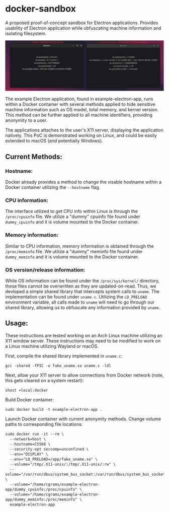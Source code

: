 # docker-sandbox
A proposed proof-of-concept sandbox for Electron applications. Provides usability of Electron application while obfuscating machine information and isolating filesystem.

![Demonstration](example-screenshot.png)

The example Electron application, found in example-electron-app, runs within a Docker container with several methods applied to hide sensitive machine information such as OS model, total memory, and kernel version. This method can be further applied to all machine identifiers, providing anonymity to a user.

The applications attaches to the user's X11 server, displaying the application natively. This PoC is demonstrated working on Linux, and could be easily extended to macOS (and potentially Windows).

## Current Methods:
### Hostname:
Docker already provides a method to change the visable hostname within a Docker container utilizing the `--hostname` flag.

### CPU information:
The interface utilized to get CPU info within Linux is through the `/proc/cpuinfo` file. We utilize a "dummy" cpuinfo file found under `dummy_cpuinfo` and it is volume mounted to the Docker container.

### Memory information:
Similar to CPU information, memory information is obtained through the `/proc/meminfo` file. We utilize a "dummy" meminfo file found under `dummy_meminfo` and it is volume mounted to the Docker container.

### OS version/release information:
While OS information can be found under the `/proc/sys/kernel/` directory, these files cannot be overwritten as they are updated-on-read. Thus, we devloped a simple shared library that intercepts system calls to `uname`. The implementation can be found under `uname.c`. Utilizing the `LD_PRELOAD` environment variable, all calls made to `uname` will need to go through our shared library, allowing us to obfuscate any information provided by `uname`.

## Usage:
These instructions are tested working on an Arch Linux machine utilizing an X11 window server. These instructions may need to be modified to work on a Linux machine utilizing Wayland or macOS.

First, compile the shared library implemented in `uname.c`:
```
gcc -shared -fPIC -o fake_uname.so uname.c -ldl
```

Next, allow your X11 server to allow connections from Docker network (note, this gets cleared on a system restart):
```
xhost +local:docker
```

Build Docker container:
```
sudo docker build -t example-electron-app .
```

Launch Docker container with current anonymity methods. Change volume paths to corresponding file locations:
```
sudo docker run -it --rm \
  --network=host \
  --hostname=CS568 \
  --security-opt seccomp=unconfined \
  --env="DISPLAY" \
  --env="LD_PRELOAD=/app/fake_uname.so" \
  --volume="/tmp/.X11-unix/:/tmp/.X11-unix/:rw" \
  --volume="/var/run/dbus/system_bus_socket:/var/run/dbus/system_bus_socket:ro" \
  --volume="/home/cgrams/example-electron-app/dummy_cpuinfo:/proc/cpuinfo" \
  --volume="/home/cgrams/example-electron-app/dummy_meminfo:/proc/meminfo" \
  example-electron-app

```
